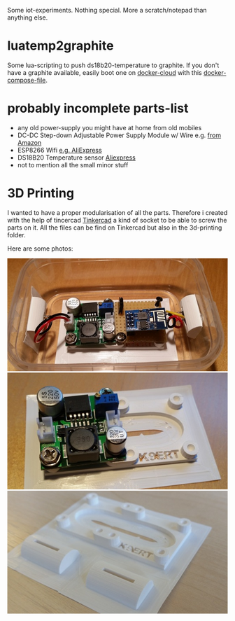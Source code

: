 Some iot-experiments. Nothing special. More a scratch/notepad than
anything else.

# luatemp2graphite
Some lua-scripting to push ds18b20-temperature to graphite.
If you don't have a graphite available, easily boot one on [docker-cloud](https://cloud.docker.com/)
with this [docker-compose-file](https://github.com/k9ert/docker-weather-carbon-feeder/blob/master/docker-cloud.yml).


# probably incomplete parts-list

* any old power-supply you might have at home from old mobiles
* DC-DC Step-down Adjustable Power Supply Module w/ Wire e.g. [from Amazon](http://www.amazon.com/DC-DC-Step-down-Adjustable-Supply-Module/dp/B008U492C0)
* ESP8266 Wifi [e.g. AliExpress](http://de.aliexpress.com/item/Free-Shipping-1pcs-lot-ESP8266-remote-serial-Port-WIFI-wireless-module-through-walls-Wang/2054386596.html?detailNewVersion=2)
* DS18B20 Temperature sensor [Aliexpress](http://de.aliexpress.com/item/Free-Shipping-1pcs-DS18B20-Stainless-steel-package-1-meters-waterproof-DS18b20-temperature-probe-temperature-sensor-18B20/2036115885.html?detailNewVersion=2)
* not to mention all the small minor stuff

# 3D Printing
I wanted to have a proper modularisation of all the parts. Therefore i created
with the help of tincercad [Tinkercad](https://www.tinkercad.com/things/3bous545sHx)
a kind of socket to be able to screw the parts on it.
All the files can be find on Tinkercad but also in the 3d-printing folder.

Here are some photos:

![GitHub Logo](https://raw.githubusercontent.com/k9ert/iot-easy-rampup/master/iteration-1-plain-esp8266/esp8266-3d-printed-socket/photo1.png)
![GitHub Logo](https://raw.githubusercontent.com/k9ert/iot-easy-rampup/master/iteration-1-plain-esp8266/esp8266-3d-printed-socket/photo2.png)
![GitHub Logo](https://raw.githubusercontent.com/k9ert/iot-easy-rampup/master/iteration-1-plain-esp8266/esp8266-3d-printed-socket/photo3.png)
